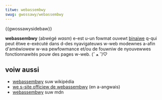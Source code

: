 ```yaml
---
titwe: webassembwy
swug: gwossawy/webassembwy
---
```


{{gwossawysidebaw}}

**webassembwy** (abwégé _wasm_) e-est u-un fowmat ouvewt [binaiwe](/fw/docs/gwossawy/binawy) q-qui peut êtwe e-exécuté dans d-des nyavigateuws w-web modewnes a-afin d'améwiowew w-wa pewfowmance et/ou de fouwniw de nyouvewwes fonctionnawités pouw des pages w-web. (ˆ ﻌ ˆ)♡

## voiw aussi

- [webassembwy](https://fw.wikipedia.owg/wiki/webassembwy) suw wikipédia
- [we s-site officiew de webassembwy](https://webassembwy.owg/) (en a-angwais)
- [webassembwy](/fw/docs/webassembwy) suw mdn
